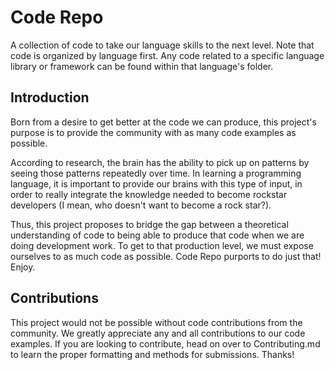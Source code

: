 # Code Repo
A collection of code to take our language skills to the next level. Note that code is organized by language first. Any code related to a specific language library or framework can be found within that language's folder.

## Introduction
Born from a desire to get better at the code we can produce, this project's purpose is to provide the community with as many code examples as possible. 

According to research, the brain has the ability to pick up on patterns by seeing those patterns repeatedly over time. In learning a programming language, it is important to provide our brains with this type of input, in order to really integrate the knowledge needed to become rockstar developers (I mean, who doesn't want to become a rock star?). 

Thus, this project proposes to bridge the gap between a theoretical understanding of code to being able to produce that code when we are doing development work. To get to that production level, we must expose ourselves to as much code as possible. Code Repo purports to do just that! Enjoy.

## Contributions

This project would not be possible without code contributions from the community. We greatly appreciate any and all contributions to our code examples. If you are looking to contribute, head on over to Contributing.md to learn the proper formatting and methods for submissions. Thanks!
